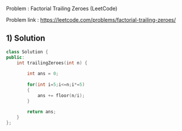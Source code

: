 Problem :  Factorial Trailing Zeroes (LeetCode)

Problem link : https://leetcode.com/problems/factorial-trailing-zeroes/

## 1) Solution

```C++
class Solution {
public:
    int trailingZeroes(int n) {
        
        int ans = 0;
        
        for(int i=5;i<=n;i*=5)
        {
            ans += floor(n/i);
        }
        
        return ans;
    }
};
```
